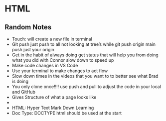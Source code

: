# **HTML**

## **Random Notes**
- Touch: will create a new file in terminal 
- Git push just push to all not looking at tree’s while git push origin main push just your origin 
- Get in the habit of always doing get status that will help you from doing what you did with Connor slow down to speed up
- Make code changes in VS Code
- Use your terminal to make changes to act flow
- Slow down times in the videos that you want to to better see what Brad is doing 
- You only clone once!!!! use push and pull to adjust the code in your local and GitHub 
- Gives Structure of what a page looks like
- 
- HTML: Hyper Text Mark Down Learning  
- Doc Type: DOCTYPE html should be used at the start 
